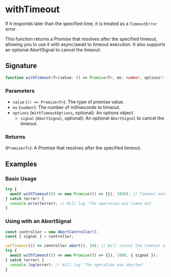 # withTimeout

If it responds later than the specified time, it is treated as a `TimeoutError` error.

This function returns a Promise that resolves after the specified timeout, allowing you to use it
with async/await to timeout execution.
It also supports an optional AbortSignal to cancel the timeout.

## Signature

```typescript
function withTimeout<T>(value: () => Promise<T>, ms: number, options?: WithTimeoutOptions): Promise<T>;
```

### Parameters

- `value` (`() => Promise<T>`): The type of promise value.
- `ms` (`number`): The number of milliseconds to timeout.
- `options` (`WithTimeoutOptions`, optional): An options object.
  - `signal` (`AbortSignal`, optional): An optional `AbortSignal` to cancel the timeout.

### Returns

(`Promise<T>`): A Promise that resolves after the specified timeout.

## Examples

### Basic Usage

```typescript
try {
  await withTimeout(() => new Promise(() => {}), 1000); // Timeout exception after 1 second
} catch (error) {
  console.error(error); // Will log 'The operation was timed out'
}
```

### Using with an AbortSignal

```typescript
const controller = new AbortController();
const { signal } = controller;

setTimeout(() => controller.abort(), 50); // Will cancel the timeout after 50ms
try {
  await withTimeout(() => new Promise(() => {}), 1000, { signal });
} catch (error) {
  console.log(error); // Will log 'The operation was aborted'
}
```
